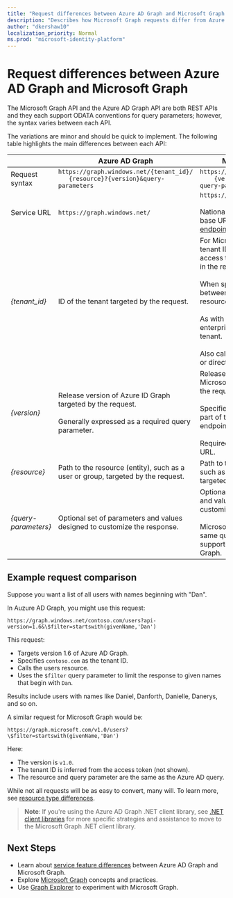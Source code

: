 ```yaml
---
title: "Request differences between Azure AD Graph and Microsoft Graph | Microsoft Graph"
description: "Describes how Microsoft Graph requests differ from Azure AD requests, which helps migrate apps to the newer service.."
author: "dkershaw10"
localization_priority: Normal
ms.prod: "microsoft-identity-platform"
---
```


# Request differences between Azure AD Graph and Microsoft Graph

The Microsoft Graph API and the Azure AD Graph API are both REST APIs and they each support ODATA conventions for query parameters; however, the syntax varies between each API.

The variations are minor and should be quick to implement.
The following table highlights the main differences between each API:

|| Azure AD Graph | Microsoft Graph |
|---|---|---|
|Request<br>syntax| `https://graph.windows.net/{tenant_id}/` <br> `   {resource}?{version}&query-parameters` | `https://graph.microsoft.com/`<br>`    {version}/{resource}?query-parameters`|
|Service URL|`https://graph.windows.net/` | `https://graph.microsoft.com/` <br><br> National clouds have unique base URLs; see [National cloud endpoints](https://docs.microsoft.com/graph/deployments) for details.|
|_{tenant_id}_|ID of the tenant targeted by the request.|For Microsoft Graph, the tenant ID is inferred from the access token and is optional in the request.<br><br>When specified, it appears between the version and the resource in the request URL.<br><br>As with Azure AD Graph, all enterprise requests target a tenant.<br><br>Also called an organization ID or directory object ID.|
|_{version}_|Release version of Azure ID Graph targeted by the request.<br><br>Generally expressed as a required query parameter.|Release version of the Microsoft Graph targeted by the request.<br><br>Specified in the request as part of the path to the endpoint.<br><br>Required just after the service URL.|
|_{resource}_|Path to the resource (entity), such as a user or group, targeted by the request.|Path to the resource (entity), such as a user or group, targeted by the request.|
|_{query-parameters}_|Optional set of parameters and values designed to customize the response.|Optional set of parameters and values designed to customize the response.<br><br>Microsoft Graph supports the same query parameters supported by Azure AD Graph.|

## Example request comparison

Suppose you want a list of all users with names beginning with "Dan".

In Auzure AD Graph, you might use this request:

`https://graph.windows.net/contoso.com/users?api-version=1.6&\$filter=startswith(givenName,'Dan')`

This request:

- Targets version 1.6 of Azure AD Graph.  
- Specifies `contoso.com` as the tenant ID.  
- Calls the users resource.  
- Uses the `$filter` query parameter to limit the response to given names that begin with `Dan`.  
 
Results include users with names like Daniel, Danforth, Danielle, Danerys, and so on.

A similar request for Microsoft Graph would be:

`https://graph.microsoft.com/v1.0/users?\$filter=startswith(givenName,'Dan')`

Here:

- The version is `v1.0`.  
- The tenant ID is inferred from the access token (not shown).  
- The resource and query parameter are the same as the Azure AD query.  

While not all requests will be as easy to convert, many will.  To learn more, see [resource type differences](migrate-azure-ad-graph-resource-differences.md). 

> **Note**: If you're using the Azure AD Graph .NET client library, see [.NET client libraries](migrate-azure-ad-graph-client-libraries) for more specific strategies and assistance to move to the Microsoft Graph .NET client library.

## Next Steps

- Learn about [service feature differences](migrate-azure-ad-graph-feature-differences.md) between Azure AD Graph and Microsoft Graph. 
- Explore [Microsoft Graph](/graph/overview) concepts and practices.
- Use [Graph Explorer](https://aka.ms/ge) to experiment with Microsoft Graph.

